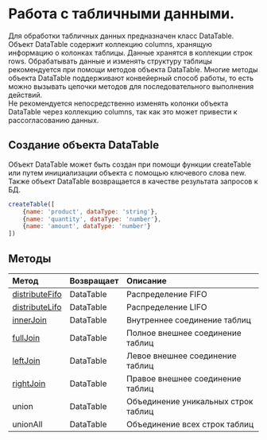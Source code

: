 # Работа с табличными данными.

Для обработки табличных данных предназначен класс DataTable. Объект DataTable содержит коллекцию columns,
хранящую информацию о колонках таблицы. Данные хранятся в коллекции строк rows. Обрабатывать данные и изменять структуру
таблицы рекомендуется при помощи методов объекта DataTable. Многие методы объекта DataTable поддерживают конвейерный
способ работы, то есть можно вызывать цепочки методов для последовательного выполнения действий.  
Не рекомендуется непосредственно изменять колонки объекта DataTable через коллекцию columns, так как это
может привести к рассогласованию данных.

## Создание объекта DataTable

Объект DataTable может быть создан при помощи функции createTable или путем инициализации объекта с помощью ключевого
слова new.
Также объект DataTable возвращается в качестве результата запросов к БД.

```javascript
createTable([
    {name: 'product', dataType: 'string'},
    {name: 'quantity', dataType: 'number'},
    {name: 'amount', dataType: 'number'}
])
```

## Методы

| Метод                                                      | Возвращает | Описание                            |
| :--------------------------------------------------------- | :--------- | :---------------------------------- |
| [distributeFifo](dataTableDistribution.md#distribute-fifo) | DataTable  | Распределение FIFO                  |
| [distributeLifo](dataTableDistribution.md#distribute-lifo) | DataTable  | Распределение LIFO                  |
| [innerJoin](dataTableJoins.md#inner-join)                  | DataTable  | Внутреннее соединение таблиц        |
| [fullJoin](dataTableJoins.md#full-join)                    | DataTable  | Полное внешнее соединение таблиц    |
| [leftJoin](dataTableJoins.md#left-join)                    | DataTable  | Левое внешнее соединение таблиц     |
| [rightJoin](dataTableJoins.md#right-join)                  | DataTable  | Правое внешнее соединение таблиц    |
| union                                                      | DataTable  | Объединение уникальных строк таблиц |
| unionAll                                                   | DataTable  | Объединение всех строк таблиц       |


